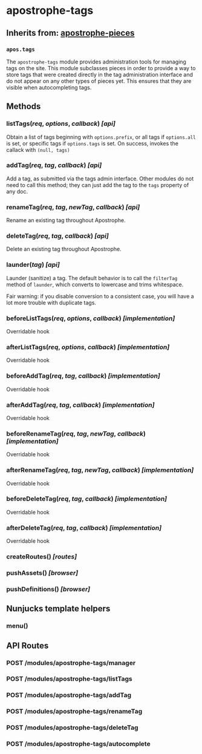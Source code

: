 # apostrophe-tags
## Inherits from: [apostrophe-pieces](../apostrophe-pieces/README.md)
### `apos.tags`
The `apostrophe-tags` module provides administration tools for managing
tags on the site. This module subclasses pieces in order to provide a way
to store tags that were created directly in the tag administration interface
and do not appear on any other types of pieces yet. This ensures that they
are visible when autocompleting tags.


## Methods
### listTags(*req*, *options*, *callback*) *[api]*
Obtain a list of tags beginning with `options.prefix`, or all tags
if `options.all` is set, or specific tags if `options.tags` is set.
On success, invokes the callack with `(null, tags)`
### addTag(*req*, *tag*, *callback*) *[api]*
Add a tag, as submitted via the tags admin interface. Other modules
do not need to call this method; they can just add the tag to the
`tags` property of any doc.
### renameTag(*req*, *tag*, *newTag*, *callback*) *[api]*
Rename an existing tag throughout Apostrophe.
### deleteTag(*req*, *tag*, *callback*) *[api]*
Delete an existing tag throughout Apostrophe.
### launder(*tag*) *[api]*
Launder (sanitize) a tag. The default behavior is to call the
`filterTag` method of `launder`, which converts to lowercase and
trims whitespace.

Fair warning: if you disable conversion to a consistent case, you will have
a lot more trouble with duplicate tags.
### beforeListTags(*req*, *options*, *callback*) *[implementation]*
Overridable hook
### afterListTags(*req*, *options*, *callback*) *[implementation]*
Overridable hook
### beforeAddTag(*req*, *tag*, *callback*) *[implementation]*
Overridable hook
### afterAddTag(*req*, *tag*, *callback*) *[implementation]*
Overridable hook
### beforeRenameTag(*req*, *tag*, *newTag*, *callback*) *[implementation]*
Overridable hook
### afterRenameTag(*req*, *tag*, *newTag*, *callback*) *[implementation]*
Overridable hook
### beforeDeleteTag(*req*, *tag*, *callback*) *[implementation]*
Overridable hook
### afterDeleteTag(*req*, *tag*, *callback*) *[implementation]*
Overridable hook
### createRoutes() *[routes]*

### pushAssets() *[browser]*

### pushDefinitions() *[browser]*

## Nunjucks template helpers
### menu()

## API Routes
### POST /modules/apostrophe-tags/manager

### POST /modules/apostrophe-tags/listTags

### POST /modules/apostrophe-tags/addTag

### POST /modules/apostrophe-tags/renameTag

### POST /modules/apostrophe-tags/deleteTag

### POST /modules/apostrophe-tags/autocomplete

